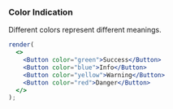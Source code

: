 ### Color Indication

Different colors represent different meanings.

<!--start-code-->

```jsx
render(
  <>
    <Button color="green">Success</Button>
    <Button color="blue">Info</Button>
    <Button color="yellow">Warning</Button>
    <Button color="red">Danger</Button>
  </>
);
```

<!--end-code-->
